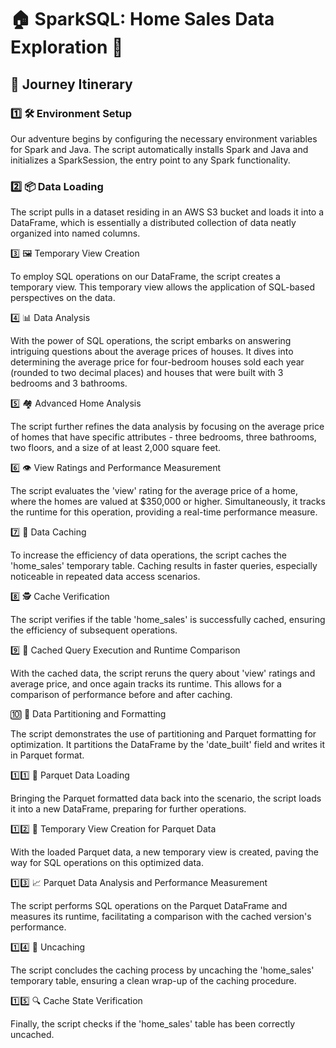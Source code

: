 
# 🏠 SparkSQL: Home Sales Data Exploration 🎇

## 🎢 Journey Itinerary

### 1️⃣ 🛠️ Environment Setup

Our adventure begins by configuring the necessary environment variables for Spark and Java. The script automatically installs Spark and Java and initializes a SparkSession, the entry point to any Spark functionality.

### 2️⃣ 📦 Data Loading

The script pulls in a dataset residing in an AWS S3 bucket and loads it into a DataFrame, which is essentially a distributed collection of data neatly organized into named columns.

3️⃣ 🖼️ Temporary View Creation

To employ SQL operations on our DataFrame, the script creates a temporary view. This temporary view allows the application of SQL-based perspectives on the data.

4️⃣ 📊 Data Analysis

With the power of SQL operations, the script embarks on answering intriguing questions about the average prices of houses. It dives into determining the average price for four-bedroom houses sold each year (rounded to two decimal places) and houses that were built with 3 bedrooms and 3 bathrooms.

5️⃣ 🏘️ Advanced Home Analysis

The script further refines the data analysis by focusing on the average price of homes that have specific attributes - three bedrooms, three bathrooms, two floors, and a size of at least 2,000 square feet.

6️⃣ 👁️ View Ratings and Performance Measurement

The script evaluates the 'view' rating for the average price of a home, where the homes are valued at $350,000 or higher. Simultaneously, it tracks the runtime for this operation, providing a real-time performance measure.

7️⃣ 🚀 Data Caching

To increase the efficiency of data operations, the script caches the 'home_sales' temporary table. Caching results in faster queries, especially noticeable in repeated data access scenarios.

8️⃣ 🕵️ Cache Verification

The script verifies if the table 'home_sales' is successfully cached, ensuring the efficiency of subsequent operations.

9️⃣ 🔄 Cached Query Execution and Runtime Comparison

With the cached data, the script reruns the query about 'view' ratings and average price, and once again tracks its runtime. This allows for a comparison of performance before and after caching.

🔟 🔲 Data Partitioning and Formatting

The script demonstrates the use of partitioning and Parquet formatting for optimization. It partitions the DataFrame by the 'date_built' field and writes it in Parquet format.

1️⃣1️⃣ 📂 Parquet Data Loading

Bringing the Parquet formatted data back into the scenario, the script loads it into a new DataFrame, preparing for further operations.

1️⃣2️⃣ 🏢 Temporary View Creation for Parquet Data

With the loaded Parquet data, a new temporary view is created, paving the way for SQL operations on this optimized data.

1️⃣3️⃣ 📈 Parquet Data Analysis and Performance Measurement

The script performs SQL operations on the Parquet DataFrame and measures its runtime, facilitating a comparison with the cached version's performance.

1️⃣4️⃣ 💨 Uncaching

The script concludes the caching process by uncaching the 'home_sales' temporary table, ensuring a clean wrap-up of the caching procedure.

1️⃣5️⃣ 🔍 Cache State Verification

Finally, the script checks if the 'home_sales' table has been correctly uncached.

